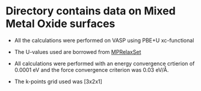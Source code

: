# Directory contains data on Mixed Metal Oxide surfaces

* All the calculations were performed on VASP using PBE+U xc-functional 

* The U-values used are borrowed from [MPRelaxSet](https://github.com/materialsproject/pymatgen/blob/master/pymatgen/io/vasp/MPRelaxSet.yaml)

* All calculations were performed with an energy convergence crtierion of 0.0001 eV and the force convergence criterion was 0.03 eV/Å. 

* The k-points grid used was [3x2x1]
